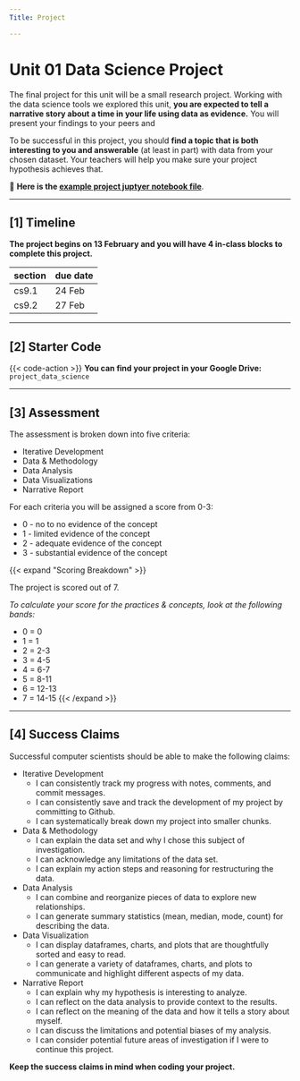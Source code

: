 ```yaml
---
Title: Project

---
```


# Unit 01 Data Science Project

The final project for this unit will be a small research project. Working with the data science tools we explored this unit, **you are expected to tell a narrative story about a time in your life using data as evidence.** You will present your findings to your peers and

To be successful in this project, you should **find a topic that is both interesting to you and answerable** (at least in part) with data from your chosen dataset. Your teachers will help you make sure your project hypothesis achieves that. 

📖 **Here is the [example project juptyer notebook file](https://drive.google.com/file/d/1Z8G28pkMbBF50Qi-DMiugX4q5rJHJJ7S/view?usp=sharing)**. 


---

## [1] Timeline

**The project begins on 13 February and you will have 4 in-class blocks to complete this project.** 

| section | due date |
|---------|----------|
| cs9.1   | 24 Feb   |
| cs9.2   | 27 Feb   |

---

## [2] Starter Code

{{< code-action >}} **You can find your project in your Google Drive:** `project_data_science`



---

## [3] Assessment

The assessment is broken down into five criteria:
- Iterative Development 
- Data & Methodology 
- Data Analysis
- Data Visualizations 
- Narrative Report


For each criteria you will be assigned a score from 0-3:
- 0 - no to no evidence of the concept
- 1 - limited evidence of the concept
- 2 - adequate evidence of the concept
- 3 - substantial evidence of the concept

{{< expand "Scoring Breakdown" >}}

The project is scored out of 7. 

*To calculate your score for the practices & concepts, look at the following bands:*

- 0 = 0
- 1 = 1
- 2 = 2-3
- 3 = 4-5
- 4 = 6-7
- 5 = 8-11
- 6 = 12-13
- 7 = 14-15
{{< /expand >}}

--- 

## [4] Success Claims

Successful computer scientists should be able to make the following claims:
- Iterative Development 
    - I can consistently track my progress with notes, comments, and commit messages. 
    - I can consistently save and track the development of my project by committing to Github.
    - I can systematically break down my project into smaller chunks.
- Data & Methodology
    - I can explain the data set and why I chose this subject of investigation. 
    - I can acknowledge any limitations of the data set. 
    - I can explain my action steps and reasoning for restructuring the data.
- Data Analysis  
    - I can combine and reorganize pieces of data to explore new relationships.
    - I can generate summary statistics (mean, median, mode, count) for describing the data.
- Data Visualization 
    - I can display dataframes, charts, and plots that are thoughtfully sorted and easy to read.
    - I can generate a variety of dataframes, charts, and plots to communicate and highlight different aspects of my data. 
- Narrative Report 
    - I can explain why my hypothesis is interesting to analyze. 
    - I can reflect on the data analysis to provide context to the results.
    - I can reflect on the meaning of the data and how it tells a story about myself.
    - I can discuss the limitations and potential biases of my analysis. 
    - I can consider potential future areas of investigation if I were to continue this project. 

**Keep the success claims in mind when coding your project.**


